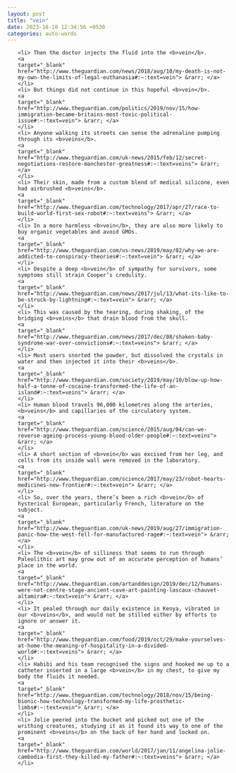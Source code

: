 ```yaml
---
layout: post
title: "vein"
date: 2023-10-10 12:34:56 +0530
categories: auto-words
---
```

<ol>

    <li> Then the doctor injects the fluid into the <b>vein</b>.
    <a 
    target="_blank" 
    href="http://www.theguardian.com/news/2018/aug/10/my-death-is-not-my-own-the-limits-of-legal-euthanasia#:~:text=vein"> &rarr; </a>
    </li>
    <li> But things did not continue in this hopeful <b>vein</b>.
    <a 
    target="_blank" 
    href="http://www.theguardian.com/politics/2019/nov/15/how-immigration-became-britains-most-toxic-political-issue#:~:text=vein"> &rarr; </a>
    </li>
    <li> Anyone walking its streets can sense the adrenaline pumping through its <b>veins</b>.
    <a 
    target="_blank" 
    href="http://www.theguardian.com/uk-news/2015/feb/12/secret-negotiations-restore-manchester-greatness#:~:text=veins"> &rarr; </a>
    </li>
    <li> Their skin, made from a custom blend of medical silicone, even had airbrushed <b>veins</b>.
    <a 
    target="_blank" 
    href="http://www.theguardian.com/technology/2017/apr/27/race-to-build-world-first-sex-robot#:~:text=veins"> &rarr; </a>
    </li>
    <li> In a more harmless <b>vein</b>, they are also more likely to buy organic vegetables and avoid GMOs.
    <a 
    target="_blank" 
    href="http://www.theguardian.com/us-news/2019/may/02/why-we-are-addicted-to-conspiracy-theories#:~:text=vein"> &rarr; </a>
    </li>
    <li> Despite a deep <b>vein</b> of sympathy for survivors, some symptoms still strain Cooper’s credulity.
    <a 
    target="_blank" 
    href="http://www.theguardian.com/news/2017/jul/13/what-its-like-to-be-struck-by-lightning#:~:text=vein"> &rarr; </a>
    </li>
    <li> This was caused by the tearing, during shaking, of the bridging <b>veins</b> that drain blood from the skull.
    <a 
    target="_blank" 
    href="http://www.theguardian.com/news/2017/dec/08/shaken-baby-syndrome-war-over-convictions#:~:text=veins"> &rarr; </a>
    </li>
    <li> Most users snorted the powder, but dissolved the crystals in water and then injected it into their <b>veins</b>.
    <a 
    target="_blank" 
    href="http://www.theguardian.com/society/2019/may/10/blow-up-how-half-a-tonne-of-cocaine-transformed-the-life-of-an-island#:~:text=veins"> &rarr; </a>
    </li>
    <li> Human blood travels 96,000 kilometres along the arteries, <b>veins</b> and capillaries of the circulatory system.
    <a 
    target="_blank" 
    href="http://www.theguardian.com/science/2015/aug/04/can-we-reverse-ageing-process-young-blood-older-people#:~:text=veins"> &rarr; </a>
    </li>
    <li> A short section of <b>vein</b> was excised from her leg, and cells from its inside wall were removed in the laboratory.
    <a 
    target="_blank" 
    href="http://www.theguardian.com/science/2017/may/23/robot-hearts-medicines-new-frontier#:~:text=vein"> &rarr; </a>
    </li>
    <li> So, over the years, there’s been a rich <b>vein</b> of hysterical European, particularly French, literature on the subject.
    <a 
    target="_blank" 
    href="http://www.theguardian.com/uk-news/2019/aug/27/immigration-panic-how-the-west-fell-for-manufactured-rage#:~:text=vein"> &rarr; </a>
    </li>
    <li> The <b>vein</b> of silliness that seems to run through Paleolithic art may grow out of an accurate perception of humans’ place in the world.
    <a 
    target="_blank" 
    href="http://www.theguardian.com/artanddesign/2019/dec/12/humans-were-not-centre-stage-ancient-cave-art-painting-lascaux-chauvet-altamira#:~:text=vein"> &rarr; </a>
    </li>
    <li> It pealed through our daily existence in Kenya, vibrated in our <b>veins</b>, and would not be stilled either by efforts to ignore or answer it.
    <a 
    target="_blank" 
    href="http://www.theguardian.com/food/2019/oct/29/make-yourselves-at-home-the-meaning-of-hospitality-in-a-divided-world#:~:text=veins"> &rarr; </a>
    </li>
    <li> Habibi and his team recognised the signs and hooked me up to a catheter inserted in a large <b>vein</b> in my chest, to give my body the fluids it needed.
    <a 
    target="_blank" 
    href="http://www.theguardian.com/technology/2018/nov/15/being-bionic-how-technology-transformed-my-life-prosthetic-limbs#:~:text=vein"> &rarr; </a>
    </li>
    <li> Jolie peered into the bucket and picked out one of the writhing creatures, studying it as it found its way to one of the prominent <b>veins</b> on the back of her hand and locked on.
    <a 
    target="_blank" 
    href="http://www.theguardian.com/world/2017/jan/11/angelina-jolie-cambodia-first-they-killed-my-father#:~:text=veins"> &rarr; </a>
    </li>